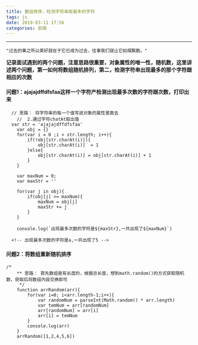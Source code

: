 ```yaml
---
title: 数组排序，检测字符串取最多的字符
tags: js
date: 2019-03-11 17:56
categories: 前端
---
```

***
```
"过去的事之所以美好就在于它已成为过去，往事我们就让它如烟飘散。"
```
**记录面试遇到的两个问题，注意思路很重要，对象属性的唯一性，随机数，这里讲述两个问题，第一如何将数组随机排列，第二，检测字符串出现最多的那个字符跟相应的次数**

#### 问题1：ajajajdffdfsfaa这样一个字符产检测出现最多次数的字符跟次数，打印出来
<!--more-->
```
  // 思路： 将字符串的每一个值写进对象的属性里面去
	//  2.通过字符chatAt取出值
  var str = 'ajajajdffdfsfaa'
	var obj = {}
	for(var i = 0 ;i < str.length; i++){
		if(!obj[str.charAt(i)]){
			obj[str.charAt(i)]  = 1
		}else{
			obj[str.charAt(i)] = obj[str.charAt(i)] + 1
		}
	}

	var maxNum = 0;
	var maxStr = ''

	for(var j in obj){
		if(obj[j] >= maxNum){
			maxNum = obj[j]
			maxStr += j
		}
	}

	console.log(`出现最多次数的字符是${maxStr},一共出现了${maxNum}`)

  <!-- 出现最多次数的字符是a,一共出现了5 -->
```

#### 问题2：将数组重新随机排序
```
/*
	** 思路： 首先数组是有长度的，根据总长度，想到math.random()的方式获取随机数，获取后将数组内容交换即可
	 */
	function arrRandom(arr){
		for(var i=0; i<arr.length-1;i++){
			var randomNum = parseInt(Math.random() * arr.length)
			var temNum = arr[randomNum]
			arr[randomNum] = arr[i]
			arr[i] = temNum
		}
		console.log(arr)
	}
	arrRandom([1,2,4,5,6])
```
